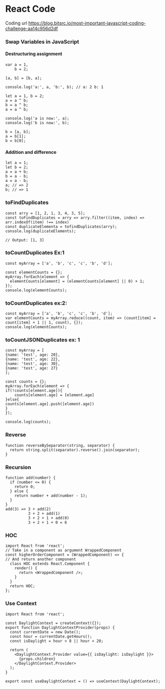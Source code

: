 # React Code
Coding url https://blog.bitsrc.io/most-important-javascript-coding-challenge-aa14c956d2df
### Swap Variables in JavaScript
####  Destructuring assignment
```
var a = 1,
    b = 2;

[a, b] = [b, a];

console.log('a:', a, 'b:', b); // a: 2 b: 1

let a = 1, b = 2;
a = a ^ b;
b = a ^ b;
a = a ^ b;
    
console.log('a is now:', a);
console.log('b is now:', b);

b = [a, b];
a = b[1];
b = b[0];
```
####  Addition and difference
```
let a = 1;
let b = 2;
a = a + b;
b = a - b;
a = a - b;
a; // => 2
b; // => 1
```
### toFindDuplicates
```
const arry = [1, 2, 1, 3, 4, 3, 5];
const toFindDuplicates = arry => arry.filter((item, index) => arr.indexOf(item) !== index)
const duplicateElementa = tofindDuplicates(arry);
console.log(duplicateElements);

// Output: [1, 3]
```
### toCountDuplicates Ex:1
```
const myArray = ['a', 'b', 'c', 'c', 'b', 'd'];

const elementCounts = {};
myArray.forEach(element => {
  elementCounts[element] = (elementCounts[element] || 0) + 1;
});
console.log(elementCounts);
```
### toCountDuplicates ex:2:
```
const myArray = ['a', 'b', 'c', 'c', 'b', 'd'];
var elementCounts = myArray.reduce((count, item) => (count[item] = count[item] + 1 || 1, count), {});
console.log(elementCounts);
```
### toCountJSONDuplicates ex: 1
```
const myArray = [
{name: 'test', age: 20},
{name: 'test', age: 22},
{name: 'test', age: 30},
{name: 'test', age: 27}
];

const counts = {};
myArray.forEach(element => {
if(!counts[element.age]){
	counts[element.age] = [element.age]
}else{
counts[element.age].push([element.age])
} 
});

console.log(counts);
```
 
### Reverse
```
function reverseBySeparator(string, separator) {
  return string.split(separator).reverse().join(separator);
}
```

### Recursion
```
function add(number) {
  if (number <= 0) {
    return 0;
  } else {
    return number + add(number - 1);
  }
}
add(3) => 3 + add(2)
          3 + 2 + add(1)
          3 + 2 + 1 + add(0)
          3 + 2 + 1 + 0 = 6 
```
### HOC
```
import React from 'react';
// Take in a component as argument WrappedComponent
const higherOrderComponent = (WrappedComponent) => {
// And return another component
  class HOC extends React.Component {
    render() {
      return <WrappedComponent />;
    }
  }
  return HOC;
};

```

### Use Context
```
import React from 'react';

const DaylightContext = createContext({});
export function DaylightContextProvider(props) {
  const currentDate = new Date();
  const hour = currentDate.getHours();
  const isDaylight = hour > 8 || hour < 20;
  
  return (
    <DaylightContext.Provider value={{ isDaylight: isDaylight }}>
      {props.children}
    </DaylightContext.Provider>
  );
}

export const useDaylightContext = () => useContext(DaylightContext);
```

